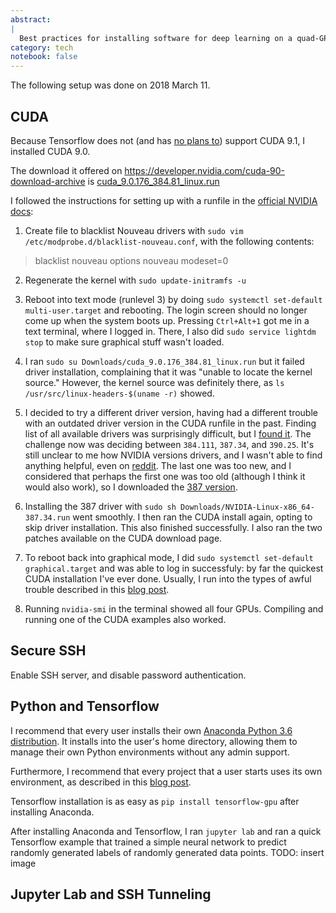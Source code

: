 ```yaml
---
abstract:
|
  Best practices for installing software for deep learning on a quad-GPU PC, circa March 2018.
category: tech
notebook: false
---
```


The following setup was done on 2018 March 11.

## CUDA

Because Tensorflow does not (and has [no plans to](https://github.com/tensorflow/tensorflow/issues/15140)) support CUDA 9.1, I installed CUDA 9.0.

The download it offered on https://developer.nvidia.com/cuda-90-download-archive is [cuda_9.0.176_384.81_linux.run](https://developer.nvidia.com/compute/cuda/9.0/Prod/local_installers/cuda_9.0.176_384.81_linux-run)

I followed the instructions for setting up with a runfile in the [official NVIDIA docs](http://docs.nvidia.com/cuda/cuda-installation-guide-linux/index.html#runfile):

1. Create file to blacklist Nouveau drivers with `sudo vim /etc/modprobe.d/blacklist-nouveau.conf`, with the following contents:

> blacklist nouveau
> options nouveau modeset=0

2. Regenerate the kernel with `sudo update-initramfs -u`

3. Reboot into text mode (runlevel 3) by doing `sudo systemctl set-default multi-user.target` and rebooting.
The login screen should no longer come up when the system boots up.
Pressing `Ctrl+Alt+1` got me in a text terminal, where I logged in.
There, I also did `sudo service lightdm stop` to make sure graphical stuff wasn't loaded.

4. I ran `sudo su Downloads/cuda_9.0.176_384.81_linux.run` but it failed driver installation, complaining that it was "unable to locate the kernel source."
However, the kernel source was definitely there, as `ls /usr/src/linux-headers-$(uname -r)` showed.

5. I decided to try a different driver version, having had a different trouble with an outdated driver version in the CUDA runfile in the past.
Finding list of all available drivers was surprisingly difficult, but I [found it](http://www.nvidia.com/object/linux-amd64-display-archive.html).
The challenge now was deciding between `384.111`, `387.34`, and `390.25`.
It's still unclear to me how NVIDIA versions drivers, and I wasn't able to find anything helpful, even on [reddit](https://www.reddit.com/r/linux_gaming/comments/7tjhkg/which_nvidia_drivers_should_i_use_384_387_or_390/).
The last one was too new, and I considered that perhaps the first one was too old (although I think it would also work), so I downloaded the [387 version](http://us.download.nvidia.com/XFree86/Linux-x86_64/387.34/NVIDIA-Linux-x86_64-387.34.run).

6. Installing the 387 driver with `sudo sh Downloads/NVIDIA-Linux-x86_64-387.34.run` went smoothly.
I then ran the CUDA install again, opting to skip driver installation.
This also finished successfully.
I also ran the two patches available on the CUDA download page.

7. To reboot back into graphical mode, I did `sudo systemctl set-default graphical.target` and was able to log in successfuly: by far the quickest CUDA installation I've ever done.
Usually, I run into the types of awful trouble described in this [blog post](https://www.linkedin.com/pulse/installing-nvidia-cuda-80-ubuntu-1604-linux-gpu-new-victor/).

8. Running `nvidia-smi` in the terminal showed all four GPUs.
Compiling and running one of the CUDA examples also worked.

## Secure SSH

Enable SSH server, and disable password authentication.

## Python and Tensorflow

I recommend that every user installs their own [Anaconda Python 3.6 distribution](https://www.anaconda.com/download/?lang=en-us#linux).
It installs into the user's home directory, allowing them to manage their own Python environments without any admin support.

Furthermore, I recommend that every project that a user starts uses its own environment, as described in this [blog post](https://tdhopper.com/blog/my-python-environment-workflow-with-conda/#my-python-environment-workflow).

Tensorflow installation is as easy as `pip install tensorflow-gpu` after installing Anaconda.

After installing Anaconda and Tensorflow, I ran `jupyter lab` and ran a quick Tensorflow example that trained a simple neural network to predict randomly generated labels of randomly generated data points.
TODO: insert image

## Jupyter Lab and SSH Tunneling

